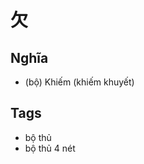 # 欠

## Nghĩa
* (bộ) Khiếm (khiếm khuyết)

## Tags
* bộ thủ
* bộ thủ 4 nét

<script>window.HANZI_FIELD='欠';</script>
